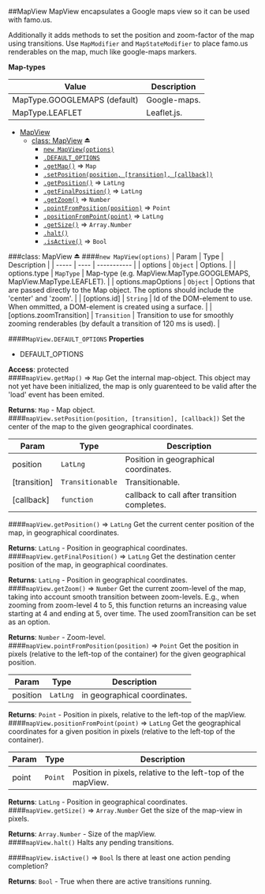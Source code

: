 <a name="module_MapView"></a>
##MapView
MapView encapsulates a Google maps view so it can be used with famo.us.

Additionally it adds methods to set the position and zoom-factor of the map using transitions.
Use `MapModifier` and `MapStateModifier` to place famo.us renderables on the map, much like google-maps markers.

**Map-types**

|Value|Description|
|---|---|
|MapType.GOOGLEMAPS (default)|Google-maps.|
|MapType.LEAFLET|Leaflet.js.|


* [MapView](#module_MapView)
  * [class: MapView](#exp_module_MapView^MapView) ⏏
    * [`new MapView(options)`](#new_module_MapView^MapView_new)
    * [`.DEFAULT_OPTIONS`](#module_MapView^MapView.DEFAULT_OPTIONS)
    * [`.getMap()`](#module_MapView^MapView#getMap) ⇒ `Map`
    * [`.setPosition(position, [transition], [callback])`](#module_MapView^MapView#setPosition)
    * [`.getPosition()`](#module_MapView^MapView#getPosition) ⇒ `LatLng`
    * [`.getFinalPosition()`](#module_MapView^MapView#getFinalPosition) ⇒ `LatLng`
    * [`.getZoom()`](#module_MapView^MapView#getZoom) ⇒ `Number`
    * [`.pointFromPosition(position)`](#module_MapView^MapView#pointFromPosition) ⇒ `Point`
    * [`.positionFromPoint(point)`](#module_MapView^MapView#positionFromPoint) ⇒ `LatLng`
    * [`.getSize()`](#module_MapView^MapView#getSize) ⇒ `Array.Number`
    * [`.halt()`](#module_MapView^MapView#halt)
    * [`.isActive()`](#module_MapView^MapView#isActive) ⇒ `Bool`

<a name="exp_module_MapView^MapView"></a>
###class: MapView ⏏
<a name="new_module_MapView^MapView_new"></a>
####`new MapView(options)`
| Param | Type | Description |
| ----- | ---- | ----------- |
| options | `Object` | Options. |
| options.type | `MapType` | Map-type (e.g. MapView.MapType.GOOGLEMAPS, MapView.MapType.LEAFLET). |
| options.mapOptions | `Object` | Options that are passed directly to the Map object. The options should include the 'center' and 'zoom'. |
| \[options.id\] | `String` | Id of the DOM-element to use. When ommitted, a DOM-element is created using a surface. |
| \[options.zoomTransition\] | `Transition` | Transition to use for smoothly zooming renderables (by default a transition of 120 ms is used). |

<a name="module_MapView^MapView.DEFAULT_OPTIONS"></a>
####`MapView.DEFAULT_OPTIONS`
**Properties**

- DEFAULT_OPTIONS   

**Access**: protected  
<a name="module_MapView^MapView#getMap"></a>
####`mapView.getMap()` ⇒ `Map`
Get the internal map-object. This object may not yet have been initialized, the map is only
guarenteed to be valid after the 'load' event has been emited.

**Returns**: `Map` - Map object.  
<a name="module_MapView^MapView#setPosition"></a>
####`mapView.setPosition(position, [transition], [callback])`
Set the center of the map to the given geographical coordinates.

| Param | Type | Description |
| ----- | ---- | ----------- |
| position | `LatLng` | Position in geographical coordinates. |
| \[transition\] | `Transitionable` | Transitionable. |
| \[callback\] | `function` | callback to call after transition completes. |

<a name="module_MapView^MapView#getPosition"></a>
####`mapView.getPosition()` ⇒ `LatLng`
Get the current center position of the map, in geographical coordinates.

**Returns**: `LatLng` - Position in geographical coordinates.  
<a name="module_MapView^MapView#getFinalPosition"></a>
####`mapView.getFinalPosition()` ⇒ `LatLng`
Get the destination center position of the map, in geographical coordinates.

**Returns**: `LatLng` - Position in geographical coordinates.  
<a name="module_MapView^MapView#getZoom"></a>
####`mapView.getZoom()` ⇒ `Number`
Get the current zoom-level of the map, taking into account smooth transition between zoom-levels.
E.g., when zooming from zoom-level 4 to 5, this function returns an increasing value starting at 4 and ending
at 5, over time. The used zoomTransition can be set as an option.

**Returns**: `Number` - Zoom-level.  
<a name="module_MapView^MapView#pointFromPosition"></a>
####`mapView.pointFromPosition(position)` ⇒ `Point`
Get the position in pixels (relative to the left-top of the container) for the given geographical position.

| Param | Type | Description |
| ----- | ---- | ----------- |
| position | `LatLng` | in geographical coordinates. |

**Returns**: `Point` - Position in pixels, relative to the left-top of the mapView.  
<a name="module_MapView^MapView#positionFromPoint"></a>
####`mapView.positionFromPoint(point)` ⇒ `LatLng`
Get the geographical coordinates for a given position in pixels (relative to the left-top of the container).

| Param | Type | Description |
| ----- | ---- | ----------- |
| point | `Point` | Position in pixels, relative to the left-top of the mapView. |

**Returns**: `LatLng` - Position in geographical coordinates.  
<a name="module_MapView^MapView#getSize"></a>
####`mapView.getSize()` ⇒ `Array.Number`
Get the size of the map-view in pixels.

**Returns**: `Array.Number` - Size of the mapView.  
<a name="module_MapView^MapView#halt"></a>
####`mapView.halt()`
Halts any pending transitions.

<a name="module_MapView^MapView#isActive"></a>
####`mapView.isActive()` ⇒ `Bool`
Is there at least one action pending completion?

**Returns**: `Bool` - True when there are active transitions running.  
